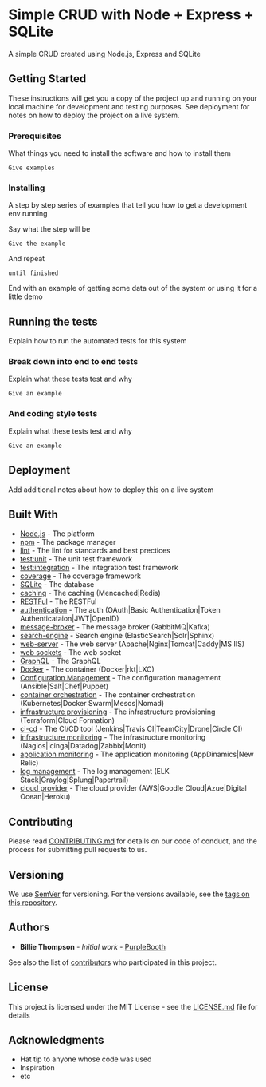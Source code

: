# Simple CRUD with Node + Express + SQLite

A simple CRUD created using Node.js, Express and SQLite

## Getting Started

These instructions will get you a copy of the project up and running on your local machine for development and testing purposes. See deployment for notes on how to deploy the project on a live system.

### Prerequisites

What things you need to install the software and how to install them

```
Give examples
```

### Installing

A step by step series of examples that tell you how to get a development env running

Say what the step will be

```
Give the example
```

And repeat

```
until finished
```

End with an example of getting some data out of the system or using it for a little demo

## Running the tests

Explain how to run the automated tests for this system

### Break down into end to end tests

Explain what these tests test and why

```
Give an example
```

### And coding style tests

Explain what these tests test and why

```
Give an example
```

## Deployment

Add additional notes about how to deploy this on a live system

## Built With

* [Node.js](https://nodejs.org/) - The platform
* [npm](https://www.npmjs.com/) - The package manager
* [lint](#) - The lint for standards and best prectices
* [test:unit](#) - The unit test framework
* [test:integration](#) - The integration test framework
* [coverage](#) - The coverage framework
* [SQLite](https://www.sqlite.org/) - The database
* [caching](#) - The caching (Mencached|Redis)
* [RESTFul]() - The RESTFul
* [authentication](#) - The auth (OAuth|Basic Authentication|Token Authenticataion|JWT|OpenID)
* [message-broker](#) - The message broker (RabbitMQ|Kafka)
* [search-engine](#) - Search engine (ElasticSearch|Solr|Sphinx)
* [web-server](#) - The web server (Apache|Nginx|Tomcat|Caddy|MS IIS)
* [web sockets](#) - The web socket
* [GraphQL]($) - The GraphQL
* [Docker]() - The container (Docker|rkt|LXC)
* [Configuration Management](#) - The configuration management (Ansible|Salt|Chef|Puppet)
* [container orchestration](#) - The container orchestration (Kubernetes|Docker Swarm|Mesos|Nomad)
* [infrastructure provisioning](#) - The infrastructure provisioning (Terraform|Cloud Formation)
* [ci-cd](#) - The CI/CD tool (Jenkins|Travis CI|TeamCity|Drone|Circle CI)
* [infrastructure monitoring](#) - The infrastructure monitoring (Nagios|Icinga|Datadog|Zabbix|Monit)
* [application monitoring](#) - The application monitoring (AppDinamics|New Relic)
* [log management](#) - The log management (ELK Stack|Graylog|Splung|Papertrail)
* [cloud provider](#) - The cloud provider (AWS|Goodle Cloud|Azue|Digital Ocean|Heroku)

## Contributing

Please read [CONTRIBUTING.md](https://gist.github.com/PurpleBooth/b24679402957c63ec426) for details on our code of conduct, and the process for submitting pull requests to us.

## Versioning

We use [SemVer](http://semver.org/) for versioning. For the versions available, see the [tags on this repository](https://github.com/your/project/tags). 

## Authors

* **Billie Thompson** - *Initial work* - [PurpleBooth](https://github.com/PurpleBooth)

See also the list of [contributors](https://github.com/your/project/contributors) who participated in this project.

## License

This project is licensed under the MIT License - see the [LICENSE.md](LICENSE.md) file for details

## Acknowledgments

* Hat tip to anyone whose code was used
* Inspiration
* etc
